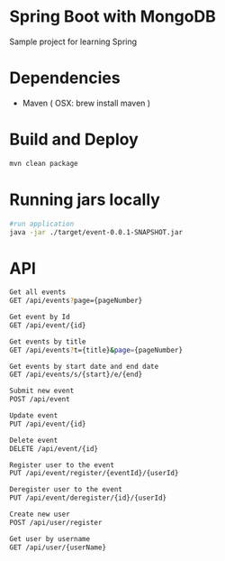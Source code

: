 # Spring Boot with MongoDB
Sample project for learning Spring

# Dependencies

- Maven ( OSX: brew install maven )

# Build and Deploy
```bash
mvn clean package
```
# Running jars locally
```bash
#run application
java -jar ./target/event-0.0.1-SNAPSHOT.jar
```

# API

```bash
Get all events
GET /api/events?page={pageNumber}

Get event by Id
GET /api/event/{id}

Get events by title
GET /api/events?t={title}&page={pageNumber}

Get events by start date and end date
GET /api/events/s/{start}/e/{end}

Submit new event
POST /api/event

Update event
PUT /api/event/{id}

Delete event
DELETE /api/event/{id}

Register user to the event
PUT /api/event/register/{eventId}/{userId}

Deregister user to the event
PUT /api/event/deregister/{id}/{userId}

Create new user
POST /api/user/register

Get user by username
GET /api/user/{userName}
```
